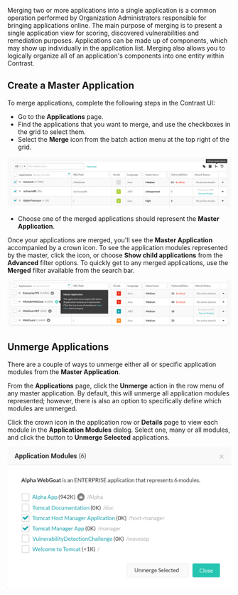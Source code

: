 <!--
title: "Merging and Unmerging Applications"
description: "Overview of application merging and unmerging"
tags: "user ui application manage merging"
-->

Merging two or more applications into a single application is a common operation performed by Organization Administrators responsible for bringing applications online. The main purpose of merging is to present a single application view for scoring, discovered vulnerabilities and remediation purposes. Applications can be made up of components, which may show up individually in the application list. Merging also allows you to logically organize all of an application's components into one entity within Contrast.

## Create a Master Application 

To merge applications, complete the following steps in the Contrast UI:

* Go to the **Applications** page. 
* Find the applications that you want to merge, and use the checkboxes in the grid to select them. 
* Select the **Merge** icon from the batch action menu at the top right of the grid. 

<a href="assets/images/Merge-apps.png" rel="lightbox" title="Use the batch action menu to merge applications"><img class="thumbnail" src="assets/images/Merge-apps.png"/></a>

* Choose one of the merged applications should represent the **Master Application**. 

Once your applications are merged, you'll see the **Master Application** accompanied by a crown icon. To see the application modules represented by the master, click the icon, or choose **Show child applications** from the **Advanced** filter options. To quickly get to any merged applications, use the **Merged** filter available from the search bar.

<a href="assets/images/Master-app-tooltip.png" rel="lightbox" title="A master (merged) application"><img class="thumbnail" src="assets/images/Master-app-tooltip.png"/></a>

## Unmerge Applications

There are a couple of ways to unmerge either all or specific application modules from the **Master Application**. 

From the **Applications** page, click the **Unmerge** action in the row menu of any master application. By default, this will unmerge all application modules represented; however, there is also an option to specifically define which modules are unmerged.

Click the crown icon in the application row or **Details** page to view each module in the **Application Modules** dialog. Select one, many or all modules, and click the button to **Unmerge Selected** applications. 

<a href="assets/images/App_Mappings.png" rel="lightbox" title="Unmerge application modules"><img class="thumbnail" src="assets/images/App_Mappings.png"/></a>
